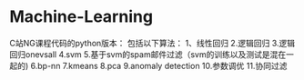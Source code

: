 # Machine-Learning
C站NG课程代码的python版本：
包括以下算法：
   1、线性回归
   2.逻辑回归
   3.逻辑回归onevsall
   4.svm
   5.基于svm的spam邮件过滤（svm的训练以及测试是混在一起的)
   6.bp-nn
   7.kmeans
   8.pca
   9.anomaly detection
   10.参数调优
   11.协同过滤
